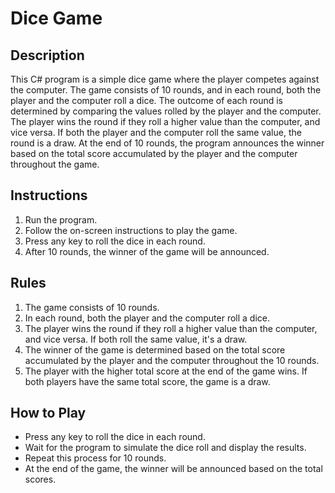# Dice Game

## Description
This C# program is a simple dice game where the player competes against the computer. The game consists of 10 rounds, and in each round, both the player and the computer roll a dice. The outcome of each round is determined by comparing the values rolled by the player and the computer. The player wins the round if they roll a higher value than the computer, and vice versa. If both the player and the computer roll the same value, the round is a draw. At the end of 10 rounds, the program announces the winner based on the total score accumulated by the player and the computer throughout the game.

## Instructions
1. Run the program.
2. Follow the on-screen instructions to play the game.
3. Press any key to roll the dice in each round.
4. After 10 rounds, the winner of the game will be announced.

## Rules
1. The game consists of 10 rounds.
2. In each round, both the player and the computer roll a dice.
3. The player wins the round if they roll a higher value than the computer, and vice versa. If both roll the same value, it's a draw.
4. The winner of the game is determined based on the total score accumulated by the player and the computer throughout the 10 rounds.
5. The player with the higher total score at the end of the game wins. If both players have the same total score, the game is a draw.

## How to Play
- Press any key to roll the dice in each round.
- Wait for the program to simulate the dice roll and display the results.
- Repeat this process for 10 rounds.
- At the end of the game, the winner will be announced based on the total scores.
